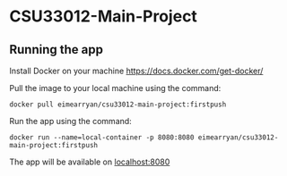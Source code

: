 # CSU33012-Main-Project

## Running the app

Install Docker on your machine https://docs.docker.com/get-docker/

Pull the image to your local machine using the command:
```
docker pull eimearryan/csu33012-main-project:firstpush
```
Run the app using the command:
```
docker run --name=local-container -p 8080:8080 eimearryan/csu33012-main-project:firstpush
```

The app will be available on [localhost:8080](http://localhost:8080/)
